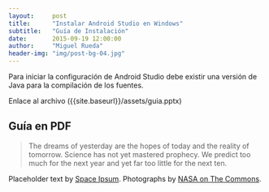 ```yaml
---
layout:     post
title:      "Instalar Android Studio en Windows"
subtitle:   "Guía de Instalación"
date:       2015-09-19 12:00:00
author:     "Miguel Rueda"
header-img: "img/post-bg-04.jpg"
---
```


<p>Para iniciar la configuración de Android Studio debe existir una versión de Java para la compilación de los fuentes.</p>

<p>Enlace al archivo ({{site.baseurl}}/assets/guia.pptx) </p>

<h2 class="section-heading">Guía en PDF</h2>

<blockquote>The dreams of yesterday are the hopes of today and the reality of tomorrow. Science has not yet mastered prophecy. We predict too much for the next year and yet far too little for the next ten.</blockquote>

<p>Placeholder text by <a href="http://spaceipsum.com/">Space Ipsum</a>. 
Photographs by <a href="https://www.flickr.com/photos/nasacommons/">NASA on The Commons</a>.</p>
